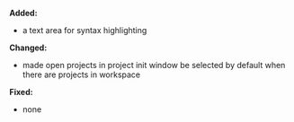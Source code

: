 **Added:**
* a text area for syntax highlighting

**Changed:**
* made open projects in project init window be selected by default when there are projects in workspace

**Fixed:**
* none
